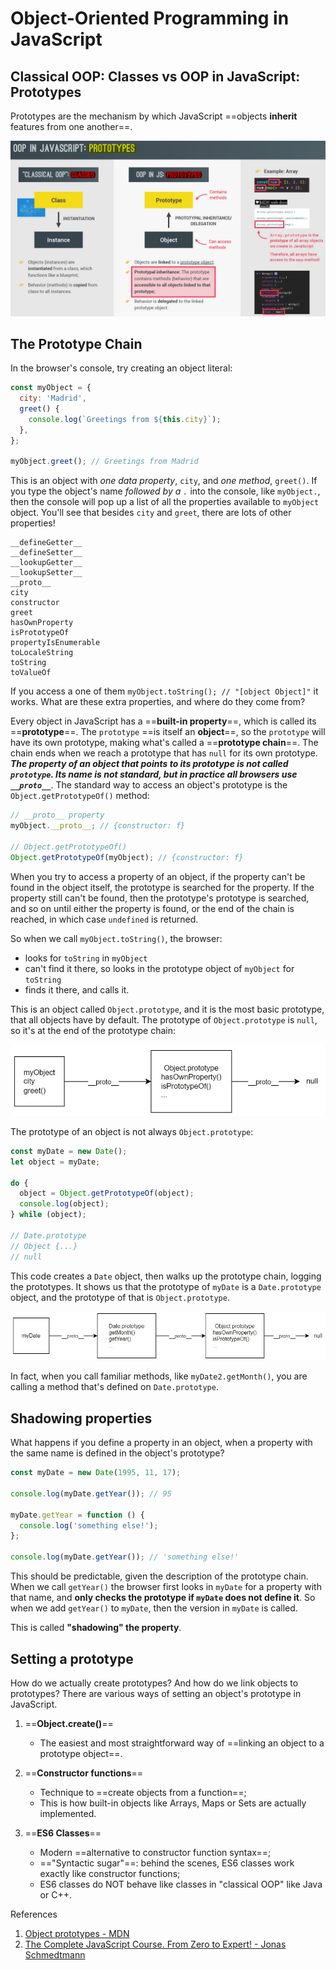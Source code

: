# Object-Oriented Programming in JavaScript

## Classical OOP: Classes vs OOP in JavaScript: Prototypes

Prototypes are the mechanism by which JavaScript ==objects **inherit** features from one another==.

![prototype](../../img/oop_prototype.jpg)

## The Prototype Chain

In the browser's console, try creating an object literal:

```js
const myObject = {
  city: 'Madrid',
  greet() {
    console.log(`Greetings from ${this.city}`);
  },
};

myObject.greet(); // Greetings from Madrid
```

This is an object with _one data property_, `city`, and _one method_, `greet()`. If you type the object's name _followed by a `.`_ into the console, like `myObject.`, then the console will pop up a list of all the properties available to `myObject` object. You'll see that besides `city` and `greet`, there are lots of other properties!

```
__defineGetter__
__defineSetter__
__lookupGetter__
__lookupSetter__
__proto__
city
constructor
greet
hasOwnProperty
isPrototypeOf
propertyIsEnumerable
toLocaleString
toString
toValueOf
```

If you access a one of them `myObject.toString(); // "[object Object]"` it works. What are these extra properties, and where do they come from?

Every object in JavaScript has a ==**built-in property**==, which is called its ==**prototype**==. The `prototype` ==is itself an **object**==, so the `prototype` will have its own prototype, making what's called a ==**prototype chain**==. The chain ends when we reach a prototype that has `null` for its own prototype.
_**The property of an object that points to its prototype is not called `prototype`. Its name is not standard, but in practice all browsers use `__proto__`**_. The standard way to access an object's prototype is the `Object.getPrototypeOf()` method:

```js
// __proto__ property
myObject.__proto__; // {constructor: f}

// Object.getPrototypeOf()
Object.getPrototypeOf(myObject); // {constructor: f}
```

When you try to access a property of an object, if the property can't be found in the object itself, the prototype is searched for the property. If the property still can't be found, then the prototype's prototype is searched, and so on until either the property is found, or the end of the chain is reached, in which case `undefined` is returned.

So when we call `myObject.toString()`, the browser:

- looks for `toString` in `myObject`
- can't find it there, so looks in the prototype object of `myObject` for `toString`
- finds it there, and calls it.

This is an object called `Object.prototype`, and it is the most basic prototype, that all objects have by default. The prototype of `Object.prototype` is `null`, so it's at the end of the prototype chain:

![prototype-chain](../../img/oop_prototype-chain.jpg)

The prototype of an object is not always `Object.prototype`:

```js
const myDate = new Date();
let object = myDate;

do {
  object = Object.getPrototypeOf(object);
  console.log(object);
} while (object);

// Date.prototype
// Object {...}
// null
```

This code creates a `Date` object, then walks up the prototype chain, logging the prototypes. It shows us that the prototype of `myDate` is a `Date.prototype` object, and the prototype of that is `Object.prototype`.

![prototype-chain1](../../img/oop_prototype-chain1.jpg)

In fact, when you call familiar methods, like `myDate2.getMonth()`, you are calling a method that's defined on `Date.prototype`.

## Shadowing properties

What happens if you define a property in an object, when a property with the same name is defined in the object's prototype?

```js
const myDate = new Date(1995, 11, 17);

console.log(myDate.getYear()); // 95

myDate.getYear = function () {
  console.log('something else!');
};

console.log(myDate.getYear()); // 'something else!'
```

This should be predictable, given the description of the prototype chain. When we call `getYear()` the browser first looks in `myDate` for a property with that name, and **only checks the prototype if `myDate` does not define it**. So when we add `getYear()` to `myDate`, then the version in `myDate` is called.

This is called **"shadowing" the property**.

## Setting a prototype

How do we actually create prototypes? And how do we link objects to prototypes? There are various ways of setting an object's prototype in JavaScript.

1. ==**Object.create()**==

   - The easiest and most straightforward way of ==linking an object to a prototype object==.

2. ==**Constructor functions**==

   - Technique to ==create objects from a function==;
   - This is how built-in objects like Arrays, Maps or Sets are actually implemented.

3. ==**ES6 Classes**==
   - Modern ==alternative to constructor function syntax==;
   - =="Syntactic sugar"==: behind the scenes, ES6 classes work exactly like constructor functions;
   - ES6 classes do NOT behave like classes in "classical OOP" like Java or C++.

References

1. [Object prototypes - MDN](https://developer.mozilla.org/en-US/docs/Learn/JavaScript/Objects/Object_prototypes)
2. [The Complete JavaScript Course. From Zero to Expert! - Jonas Schmedtmann](https://www.udemy.com/course/the-complete-javascript-course/?utm_source=adwords&utm_medium=udemyads&utm_campaign=JavaScript_v.PROF_la.EN_cc.ROWMTA-B_ti.6368&utm_content=deal4584&utm_term=_._ag_130756014153_._ad_558386196906_._kw__._de_c_._dm__._pl__._ti_dsa-774930039569_._li_1011789_._pd__._&matchtype=&gclid=CjwKCAjwiuuRBhBvEiwAFXKaNCuaAhZ8UB5kIldtb76eeAyfM0SUKeceBq3FKF24pNxDVe-_g0-DPxoCnWwQAvD_BwE)
